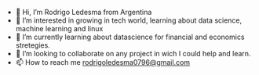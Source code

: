 - 👋 Hi, I’m Rodrigo Ledesma from Argentina
- 👀 I’m interested in growing in tech world, learning about data science, machine learning and linux
- 🌱 I’m currently learning about datascience for financial and economics stretegies. 
- 💞️ I’m looking to collaborate on any project in wich I could help and learn.
- 📫 How to reach me rodrigoledesma0796@gmail.com
<!---
Rledesma96/Rledesma96 is a ✨ special ✨ repository because its `README.md` (this file) appears on your GitHub profile.
You can click the Preview link to take a look at your changes.
--->
